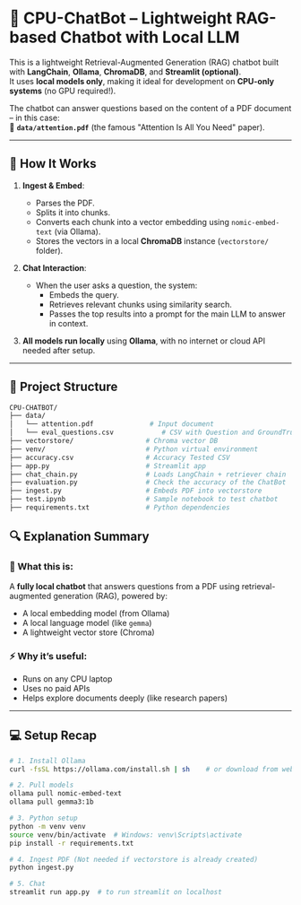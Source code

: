 # 🤖 CPU-ChatBot – Lightweight RAG-based Chatbot with Local LLM

This is a lightweight Retrieval-Augmented Generation (RAG) chatbot built with **LangChain**, **Ollama**, **ChromaDB**, and **Streamlit (optional)**.  
It uses **local models only**, making it ideal for development on **CPU-only systems** (no GPU required!).

The chatbot can answer questions based on the content of a PDF document – in this case:  
📄 **`data/attention.pdf`** (the famous "Attention Is All You Need" paper).

---

## 🧠 How It Works

1. **Ingest & Embed**:
   - Parses the PDF.
   - Splits it into chunks.
   - Converts each chunk into a vector embedding using `nomic-embed-text` (via Ollama).
   - Stores the vectors in a local **ChromaDB** instance (`vectorstore/` folder).

2. **Chat Interaction**:
   - When the user asks a question, the system:
     - Embeds the query.
     - Retrieves relevant chunks using similarity search.
     - Passes the top results into a prompt for the main LLM to answer in context.

3. **All models run locally** using **Ollama**, with no internet or cloud API needed after setup.

---

## 📁 Project Structure

```bash
CPU-CHATBOT/
├── data/
│   └── attention.pdf              # Input document
│   └── eval_questions.csv            # CSV with Question and GroundTruth Answers
├── vectorstore/                  # Chroma vector DB
├── venv/                         # Python virtual environment
├── accuracy.csv                  # Accuracy Tested CSV
├── app.py                        # Streamlit app
├── chat_chain.py                 # Loads LangChain + retriever chain
├── evaluation.py                 # Check the accuracy of the ChatBot
├── ingest.py                     # Embeds PDF into vectorstore
├── test.ipynb                    # Sample notebook to test chatbot
├── requirements.txt              # Python dependencies
```

## 🔍 Explanation Summary

### 🔧 What this is:
A **fully local chatbot** that answers questions from a PDF using retrieval-augmented generation (RAG), powered by:
- A local embedding model (from Ollama)
- A local language model (like `gemma`)
- A lightweight vector store (Chroma)

### ⚡️ Why it’s useful:
- Runs on any CPU laptop
- Uses no paid APIs
- Helps explore documents deeply (like research papers)

---

## 💻 Setup Recap

```bash
# 1. Install Ollama
curl -fsSL https://ollama.com/install.sh | sh    # or download from website (Windows)

# 2. Pull models
ollama pull nomic-embed-text
ollama pull gemma3:1b

# 3. Python setup
python -m venv venv
source venv/bin/activate  # Windows: venv\Scripts\activate
pip install -r requirements.txt

# 4. Ingest PDF (Not needed if vectorstore is already created)
python ingest.py  

# 5. Chat
streamlit run app.py  # to run streamlit on localhost

